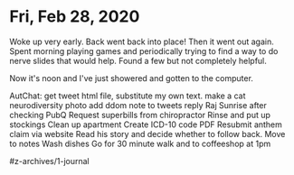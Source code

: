 # Fri, Feb 28, 2020
Woke up very early. Back went back into place! Then it went out again. Spent morning playing games and periodically trying to find a way to do nerve slides that would help. Found a few but not completely helpful. 

Now it's noon and I've just showered and gotten to the computer. 

AutChat: get tweet html file, substitute my own text. make a cat neurodiversity photo
add ddom note to tweets
reply Raj Sunrise after checking PubQ
Request superbills from chiropractor
Rinse and put up stockings
Clean up apartment
Create ICD-10 code PDF
Resubmit anthem claim via website
Read his story and decide whether to follow back.
Move to notes 
Wash dishes
Go for 30 minute walk and to coffeeshop at 1pm


#z-archives/1-journal